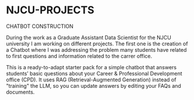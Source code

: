 # NJCU-PROJECTS
CHATBOT CONSTRUCTION

During the work as a Graduate Assistant Data Scientist for the NJCU university I am working on different projects. The first one is the creation of a Chatbot where I was addressing the problem many students have related to first questions and information related to the carrer office. 

This is a ready-to-adapt starter pack for a simple chatbot that answers students’ basic questions about your Career & Professional Development office (CPD). It uses RAG (Retrieval-Augmented Generation) instead of "training" the LLM, so you can update answers by editing your FAQs and documents.

